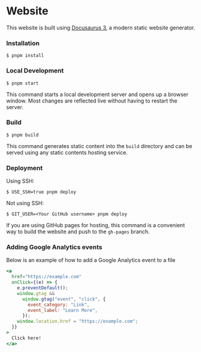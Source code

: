# Website

This website is built using [Docusaurus 3](https://docusaurus.io/), a modern static website generator.

### Installation

```
$ pnpm install
```

### Local Development

```
$ pnpm start
```

This command starts a local development server and opens up a browser window. Most changes are reflected live without having to restart the server.

### Build

```
$ pnpm build
```

This command generates static content into the `build` directory and can be served using any static contents hosting service.

### Deployment

Using SSH:

```
$ USE_SSH=true pnpm deploy
```

Not using SSH:

```
$ GIT_USER=<Your GitHub username> pnpm deploy
```

If you are using GitHub pages for hosting, this command is a convenient way to build the website and push to the `gh-pages` branch.

### Adding Google Analytics events

Below is an example of how to add a Google Analytics event to a file

```jsx
<a
  href="https://example.com"
  onClick={(e) => {
    e.preventDefault();
    window.gtag &&
      window.gtag("event", "click", {
        event_category: "Link",
        event_label: "Learn More",
      });
    window.location.href = "https://example.com";
  }}
>
  Click here!
</a>
```
